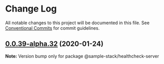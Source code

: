 # Change Log

All notable changes to this project will be documented in this file.
See [Conventional Commits](https://conventionalcommits.org) for commit guidelines.

## [0.0.39-alpha.32](https://github.com/cdmbase/fullstack-pro/compare/v0.0.39-alpha.31...v0.0.39-alpha.32) (2020-01-24)

**Note:** Version bump only for package @sample-stack/healthcheck-server
